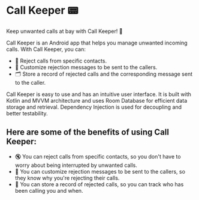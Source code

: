 # Call Keeper 📟
Keep unwanted calls at bay with Call Keeper! 🚫

Call Keeper is an Android app that helps you manage unwanted incoming calls. With Call Keeper, you can:

- 👿 Reject calls from specific contacts.
- 📝 Customize rejection messages to be sent to the callers.
- 🗂️ Store a record of rejected calls and the corresponding message sent to the caller.

Call Keeper is easy to use and has an intuitive user interface. It is built with Kotlin and MVVM architecture and uses Room Database for efficient data storage and retrieval. Dependency Injection is used for decoupling and better testability.

## Here are some of the benefits of using Call Keeper:

- 🔇 You can reject calls from specific contacts, so you don't have to worry about being interrupted by unwanted calls.
- 💬 You can customize rejection messages to be sent to the callers, so they know why you're rejecting their calls.
- 🔎 You can store a record of rejected calls, so you can track who has been calling you and when.

